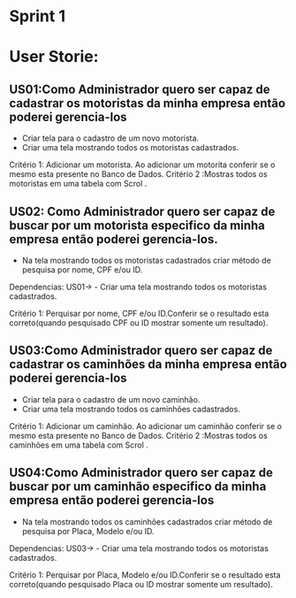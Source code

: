 
# Sprint 1

# User Storie:

## US01:Como Administrador quero ser capaz de cadastrar os motoristas da minha empresa então poderei gerencia-los

 - Criar tela para o cadastro de um novo motorista.
 - Criar uma tela mostrando todos os motoristas cadastrados.
  
Critério 1: Adicionar um motorista. Ao adicionar um motorita conferir se o mesmo esta presente no Banco de Dados.
Critério 2 :Mostras todos os motoristas em uma tabela com Scrol .
 
## US02: Como Administrador quero ser capaz de buscar por um motorista especifico da minha empresa então poderei gerencia-los.

 - Na tela mostrando todos os motoristas cadastrados criar método de pesquisa por nome, CPF e/ou ID.
 
 Dependencias: US01-> - Criar uma tela mostrando todos os motoristas cadastrados.

Critério 1: Perquisar por nome, CPF e/ou ID.Conferir se o resultado esta correto(quando pesquisado CPF ou ID mostrar somente um resultado).

 
 ## US03:Como Administrador quero ser capaz de cadastrar os caminhões da minha empresa então poderei gerencia-los

 - Criar tela para o cadastro de um novo caminhão.
 - Criar uma tela mostrando todos os caminhões cadastrados.
 
Critério 1: Adicionar um caminhão. Ao adicionar um caminhão conferir se o mesmo esta presente no Banco de Dados.
Critério 2 :Mostras todos os caminhões em uma tabela com Scrol .

## US04:Como Administrador quero ser capaz de buscar por um caminhão especifico da minha empresa então poderei gerencia-los

 - Na tela mostrando todos os caminhões cadastrados criar método de pesquisa por Placa, Modelo e/ou ID.
 
Dependencias: US03-> - Criar uma tela mostrando todos os motoristas cadastrados.

Critério 1: Perquisar por Placa, Modelo e/ou ID.Conferir se o resultado esta correto(quando pesquisado Placa ou ID mostrar somente um resultado).

